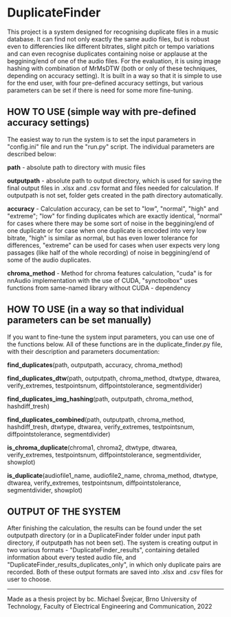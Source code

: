 # DuplicateFinder
This project is a system designed for recognising duplicate files in a music database. It can find not only exactly the same audio files, but is robust even to differencies like different bitrates, slight pitch or tempo variations and can even recognise duplicates containing noise or applause at the beggining/end of one of the audio files.
For the evaluation, it is using image hashing with combination of MrMsDTW (both or only of these techniques, depending on accuracy setting). It is built in a way so that it is simple to use for the end user, with four pre-defined accuracy settings, but various parameters can be set if there is need for some more fine-tuning.


## HOW TO USE (simple way with pre-defined accuracy settings)
The easiest way to run the system is to set the input parameters in "config.ini" file and run the "run.py" script. The individual parameters are described below:

**path** - absolute path to directory with music files

**outputpath** - absolute path to output directory, which is used for saving the final output files in .xlsx and .csv format and files needed for calculation. If outputpath is not set, folder gets created in the path directory automatically.

**accuracy** - Calculation accuracy, can be set to "low", "normal", "high" and "extreme"; "low" for finding duplicates which are exactly identical, "normal" for cases where there may be some sort of noise in the beggining/end of one duplicate or for case when one duplicate is encoded into very low bitrate, "high" is similar as normal, but has even lower tolerance for differences, "extreme" can be used for cases when user expects very long passages (like half of the whole recording) of noise in beggining/end of some of the audio duplicates.

**chroma_method** - Method for chroma features calculation, "cuda" is for nnAudio implementation with the use of CUDA, "synctoolbox" uses functions from same-named library without CUDA - dependency


## HOW TO USE (in a way so that individual parameters can be set manually)
If you want to fine-tune the system input parameters, you can use one of the functions below. All of these functions are in the duplicate_finder.py file, with their description and parameters documentation:

**find_duplicates**(path, outputpath, accuracy, chroma_method)

**find_duplicates_dtw**(path, outputpath, chroma_method, dtwtype, dtwarea, verify_extremes, testpointsnum, diffpointstolerance, segmentdivider)

**find_duplicates_img_hashing**(path, outputpath, chroma_method, hashdiff_tresh)

**find_duplicates_combined**(path, outputpath, chroma_method, hashdiff_tresh, dtwtype, dtwarea, verify_extremes, testpointsnum, diffpointstolerance, segmentdivider)

**is_chroma_duplicate**(chroma1, chroma2, dtwtype, dtwarea, verify_extremes, testpointsnum, diffpointstolerance, segmentdivider, showplot)

**is_duplicate**(audiofile1_name, audiofile2_name, chroma_method, dtwtype, dtwarea, verify_extremes, testpointsnum, diffpointstolerance, segmentdivider, showplot)


## OUTPUT OF THE SYSTEM
After finishing the calculation, the results can be found under the set outputpath directory (or in a DuplicateFinder folder under input path directory, if outputpath has not been set).
The system is creating output in two various formats - "DuplicateFinder_results", containing detailed information about every tested audio file, and "DuplicateFinder_results_duplicates_only", in which only duplicate pairs are recorded.
Both of these output formats are saved into .xlsx and .csv files for user to choose.

----------------------------------------------------------------------------------
Made as a thesis project by bc. Michael Švejcar,
Brno University of Technology, Faculty of Electrical Engineering and Communication,
2022